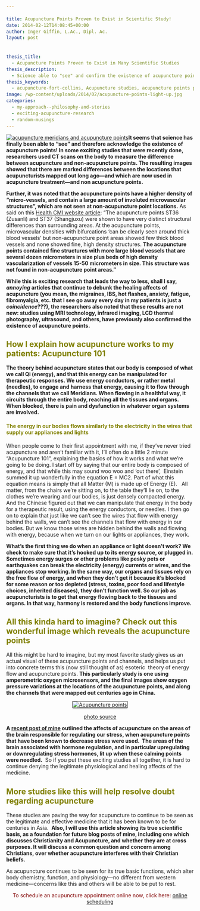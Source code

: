 ```yaml
---

title: Acupuncture Points Proven to Exist in Scientific Study!
date: 2014-02-12T14:08:45+00:00
author: Inger Giffin, L.Ac., Dipl. Ac.
layout: post


thesis_title:
  - Acupuncture Points Proven to Exist in Many Scientific Studies
thesis_description:
  - Science able to "see" and confirm the existence of acupuncture points! LCD thermal imaging and other technology shows exact location of points.
thesis_keywords:
  - acupuncture-fort-collins, Acupuncture studies, acupuncture points proven to exist
image: /wp-content/uploads/2014/02/acupuncture-points-light-up.jpg
categories:
  - my-approach--philosophy-and-stories
  - exciting-acupuncture-research
  - random-musings
---
```

[<img class="size-thumbnail wp-image-664 alignleft" title="Acupunctture Channels " src="/assets/images/wp-content/uploads/2010/06/back-of-acupuncture-man-100x150.jpg" alt="acupuncture meridians and acupuncture points" width="100" height="150" srcset="/assets/images/wp-content/uploads/2010/06/back-of-acupuncture-man-100x150.jpg 100w, /assets/images/wp-content/uploads/2010/06/back-of-acupuncture-man.jpg 135w" sizes="(max-width: 100px) 100vw, 100px" />](/assets/images/wp-content/uploads/2010/06/back-of-acupuncture-man.jpg)**It seems that science has finally been able to &#8220;see&#8221; and therefore acknowledge the existence of acupuncture points! In some exciting studies that were recently done, researchers used CT scans on the body to measure the difference between acupuncture and non-acupuncture points. The resulting images showed that there are marked differences between the locations that acupuncturists mapped out long ago&#8212;and which are now used in acupuncture treatment&#8212;and non acupuncture points.**

**Further, it was noted that the acupuncture points have a higher density of &#8220;micro-vessels, and contain a large amount of involuted microvascular structures&#8221;, which are not seen at non-acupuncture point locations.** As said on this <a title="Acupuncture Points mapped out" href="http://www.healthcmi.com/Acupuncture-Continuing-Education-News/1230-new-ct-scans-reveal-acupuncture-points" target="_blank" rel="noopener">Health CMI website article</a>: &#8220;The acupuncture points ST36 (Zusanli) and ST37 (Shangjuxu) were shown to have very distinct structural differences than surrounding areas. At the acupuncture points, microvascular densities with bifurcations &#8216;can be clearly seen around thick blood vessels&#8217; but non-acupuncture point areas showed few thick blood vessels and none showed fine, high density structures. **The acupuncture points contained fine structures with more large blood vessels that are several dozen micrometers in size plus beds of high density vascularization of vessels 15-50 micrometers in size. This structure was not found in non-acupuncture point areas.&#8221;**

**While this is exciting research that leads the way to less, shall I say, _annoying_ articles that continue to debunk the healing affects of acupuncture (you mean, the migraines, IBS, hot flashes, anxiety, fatigue, fibromyalgia, etc. that I see go away every day in my patients is just a _coincidence_???), the researchers also noted that these results are not new: studies using MRI technology, infrared imaging, LCD thermal photography, ultrasound, and others, have previously also confirmed the existence of acupuncture points.**

## <span style="color: #808000;">How I explain how acupuncture works to my patients: Acupuncture 101</span>

**The theory behind acupuncture states that our body is composed of what we call Qi (energy), and that this energy can be manipulated for therapeutic responses. We use energy conductors, or rather metal (needles), to engage and harness that energy, causing it to flow through the channels that we call Meridians. When flowing in a healthful way, it circuits through the entire body, reaching all the tissues and organs. When blocked, there is pain and dysfunction in whatever organ systems are involved.**

#### <span style="color: #808000;">The energy in our bodies flows similarly to the electricity in the wires that supply our appliances and lights</span>

When people come to their first appointment with me, if they&#8217;ve never tried acupuncture and aren&#8217;t familiar with it, I&#8217;ll often do a little 2 minute &#8220;Acupuncture 101&#8221;, explaining the basics of how it works and what we&#8217;re going to be doing. I start off by saying that our entire body is composed of energy, and that while this may sound woo woo and &#8216;out there&#8217;,  Einstein summed it up wonderfully in the equation E = MC2. Part of what this equation means is simply that all Matter (M) is made up of Energy (E).   All matter, from the chairs we&#8217;re sitting on, to the table they&#8217;ll lie on, to the clothes we&#8217;re wearing and our bodies, is just densely compacted energy. And the Chinese figured out that we can manipulate that energy in the body for a therapeutic result, using the energy conductors, or needles. I then go on to explain that just like we can&#8217;t see the wires that flow with energy behind the walls, we can&#8217;t see the channels that flow with energy in our bodies. But we know those wires are hidden behind the walls and flowing with energy, because when we turn on our lights or appliances, they work.

**What&#8217;s the first thing we do when an appliance or light doesn&#8217;t work? We check to make sure that it&#8217;s hooked up to its energy source, or plugged in. Sometimes energy surges or other problems like pesky pets or earthquakes can break the electricity (energy) currents or wires, and the appliances stop working. In the same way, our organs and tissues rely on the free flow of energy, and when they don&#8217;t get it because it&#8217;s blocked for some reason or too depleted (stress, toxins, poor food and lifestyle choices, inherited diseases), they don&#8217;t function well. So our job as acupuncturists is to get that energy flowing back to the tissues and organs. In that way, harmony is restored and the body functions improve.**

## <span style="color: #808000;">All this kinda hard to imagine? Check out this wonderful image which reveals the acupuncture points</span>

All this might be hard to imagine, but my most favorite study gives us an actual visual of these acupuncture points and channels, and helps us put into concrete terms this (now still thought of as) esoteric  theory of energy flow and acupuncture points. **This particularly study is one using amperometric oxygen microsensors, and the final images show oxygen pressure variations at the locations of the acupuncture points, and along the channels that were mapped out centuries ago in China.**

<p style="text-align: center;">
  <a href="/assets/images/wp-content/uploads/2014/02/acupuncture-points-light-up.jpg"><img class="size-medium wp-image-1913 aligncenter" style="border: 0.5px solid black;" title="Acupuncture Points Light Up" src="/assets/images/wp-content/uploads/2014/02/acupuncture-points-light-up-219x300.jpg" alt="Acupuncture points" width="219" height="300" srcset="/assets/images/wp-content/uploads/2014/02/acupuncture-points-light-up-219x300.jpg 219w, /assets/images/wp-content/uploads/2014/02/acupuncture-points-light-up-109x150.jpg 109w, /assets/images/wp-content/uploads/2014/02/acupuncture-points-light-up.jpg 400w" sizes="(max-width: 219px) 100vw, 219px" /></a>
</p>

<p style="text-align: center;">
  <a title="acupuncture point photo source" href="http://www.healthcmi.com/Acupuncture-Continuing-Education-News/1230-new-ct-scans-reveal-acupuncture-points" target="_blank" rel="noopener">photo source</a>
</p>

**A <a title="acupuncture reduces stress" href="http://www.wisdomwaysacupuncture.com/2017/04/11/new-study-shows-how-acupuncture-helps-stress/" target="_blank" rel="noopener">recent post of mine</a> outlined the affects of acupuncture on the areas of the brain responsible for regulating our stress, when acupuncture points that have been known to decrease stress were used.  The areas of the brain associated with hormone regulation, and in particular upregulating or downregulating stress hormones, lit up when these calming points were needled.**  So if you put these exciting studies all together, it is hard to continue denying the legitimate physiological and healing affects of the medicine.

## <span style="color: #808000;">More studies like this will help resolve doubt regarding acupuncture</span>

These studies are paving the way for acupuncture to continue to be seen as the legitimate and effective medicine that it has been known to be for centuries in Asia.  **Also, I will use this article showing its true scientific basis, as a foundation for future blog posts of mine, including one which discusses Christianity and Acupuncture, and whether they are at cross purposes. It will discuss a common question and concern among Christians, over whether acupuncture interferes with their Christian beliefs.**

As acupuncture continues to be seen for its true basic functions, which alter body chemistry, function, and physiology&#8212;no different from western medicine&#8212;concerns like this and others will be able to be put to rest.

<p style="text-align: center;">
  <span style="color: #800000;">To schedule an acupuncture appointment online now, click here:</span> <a title="Online Acupuncture Scheduling" href="http://www.wisdomwaysacupuncture.com/acupuncture-appointment-scheduling/">online scheduling</a>
</p>